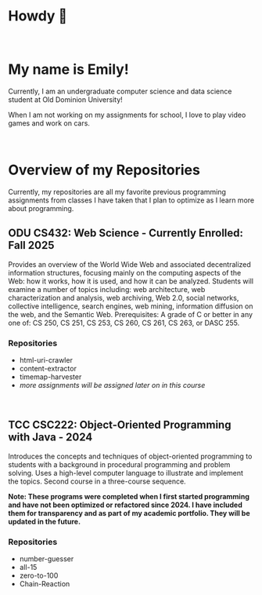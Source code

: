 # Howdy 🤠


<br />

# My name is Emily!

Currently, I am an undergraduate computer science and data science student at Old Dominion University!

When I am not working on my assignments for school, I love to play video games and work on cars. 


<br />

# Overview of my Repositories
Currently, my repositories are all my favorite previous programming assignments from classes I have taken that I plan to optimize as I learn more about programming.

## ODU CS432: Web Science - Currently Enrolled: Fall 2025
Provides an overview of the World Wide Web and associated decentralized information structures, focusing mainly on the computing aspects of the Web: how it works, how it is used, and how it can be analyzed. Students will examine a number of topics including: web architecture, web characterization and analysis, web archiving, Web 2.0, social networks, collective intelligence, search engines, web mining, information diffusion on the web, and the Semantic Web. Prerequisites: A grade of C or better in any one of: CS 250, CS 251, CS 253, CS 260, CS 261, CS 263, or DASC 255.

### Repositories
  * html-uri-crawler
  * content-extractor
  * timemap-harvester
  * *more assignments will be assigned later on in this course*

<br />

## TCC CSC222: Object-Oriented Programming with Java - 2024
Introduces the concepts and techniques of object-oriented programming to students with a background in procedural programming and problem solving. Uses a high-level computer language to illustrate and implement the topics. Second course in a three-course sequence.

**Note: These programs were completed when I first started programming and have not been optimized or refactored since 2024. I have included them for transparency and as part of my academic portfolio. They will be updated in the future.**

### Repositories
  * number-guesser
  * all-15
  * zero-to-100
  * Chain-Reaction

  <br />

<!--
**emxily/emxily** is a ✨ _special_ ✨ repository because its `README.md` (this file) appears on your GitHub profile.

Here are some ideas to get you started:

- 🔭 I’m currently working on ...
- 🌱 I’m currently learning ...
- 👯 I’m looking to collaborate on ...
- 🤔 I’m looking for help with ...
- 💬 Ask me about ...
- 📫 How to reach me: ...
- 😄 Pronouns: ...
- ⚡ Fun fact: ...
-->
